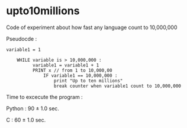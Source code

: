 # upto10millions
Code of experiment about how fast any language count to 10,000,000

Pseudocde :

    variable1 = 1
        
        WHILE variable is > 10,000,000 :
              variable1 = variable1 + 1
              PRINT x // from 1 to 10,000,00
                  IF variable1 == 10,000,000 :
                      print "Up to ten millions"
                      break counter when variable1 count to 10,000,000
                  


Time to excecute the program :

Python : 90 ± 1.0 sec.

C : 60 ± 1.0 sec.
